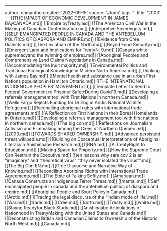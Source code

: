 ---
author: ohmanfoo
created: '2022-09-15'
source: '#todo'
tags: ''
title: '2003'
---[[THE IMPACT OF ECONOMIC DEVELOPMENT IN JAMES BAyCANADA.md]]
[[Empire byTreaty.md]]
[[The American Civil War in the Making of Canadian Confederation.md]]
[[Interpretive Sovereignty.md]]
[[SELF EMANCIPATED PEOPLE IN CANADA AND THE ANTEBELLUM POLITICS OF DIASPORA AND EMPIRE.md]]
[[Evidence from Cree Dialects.md]]
[[The Leviathan of the North.md]]
[[Beynd Food Security.md]]
[[Emergent Land and Implications for TreatyN. 9.md]]
[[Canada white supremacyand the twinning of empires.md]]
[[Aboriginal Peoples and Comprehensive Land Claims Negotiations in Canada.md]]
[[Accommodating the Inuit majority.md]]
[[Environmental Politics and Traditional Ecological Knowledge in Modern North America.md]]
[[Thinking with James Bay.md]]
[[Mental health and substance use in an urban First Nations population in Hamilton Ontario.md]]
[[THE INTERNATIONAL INDIGENOUS PEOPLES’ MOVEMENT.md]]
[[Template Letter to Send to Federal Government re Prisoner SafetyDuring Covid19.md]]
[[Developing a referrals management tool with First Nations in northern Canada.md]]
[[Wells Fargo Rejects Funding for Drilling in Arctic National Wildlife Refuge.md]]
[[Reconciling aboriginal rights with international trade agreements.md]]
[[A Reflection on First Nations in their Boreal Homelands in Ontario.md]]
[[Developing a referrals management tool with first nations in northern canada.md]]
[[The big con.md]]
[[Reflections on Journalism Activism and Filmmaking among the Crees of Northern Quebec.md]]
[[2003.md]]
[[TOWARDS SHARED OWNERSHIP.md]]
[[Advanced persistent threat wikipedia.md]]
[[Building on Conceptual Interpretations of Aboriginal Literacyin Anishinaabe Research.md]]
[[RNA.md]]
[[A TreatyRight to Education.md]]
[[Making Space for Property.md]]
[[How the Supreme Court Can Restrain the Executive.md]]
[[ten reasons why sars cov 2 is an “imaginary” and “theoretical virus”  “they never isolated the virus””.md]]
[[The Big Con EN.md]]
[[Cree Discourse and Narrative Way of Knowing.md]]
[[Reconciling Aboriginal Rights with International Trade Agreements.md]]
[[The Ethic of Talking Softly.md]]
[[American.md]]
[[Canada Constructs an Indigenous Terror Threat.md]]
[[mental.md]]
[[Self emancipated people in canada and the antebellum politics of diaspora and empire.md]]
[[Aboriginal People and Sport Policyin Canada.md]]
[[Arctic.md]]
[[Tracing the legal discourse of the “indian mode of life”.md]]
[[War.md]]
[[trade.md]]
[[Cree.md]]
[[North.md]]
[[Treaty.md]]
[[white.md]]
[[Stayng Readyfor Black Study.md]]
[[Anishinaabe Articulations of Nationhood in TreatyMaking with the United States and Canada.md]]
[[Deconstructing British and Canadian Claims to Ownership of the Historic North West.md]]
[[Canada.md]]
